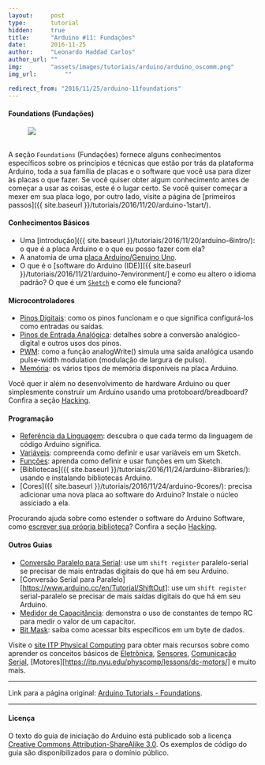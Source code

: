 ```yaml
---
layout:     post
type:       tutorial
hidden:     true
title:      "Arduino #11: Fundações"
date:       2016-11-25
author:     "Leonardo Haddad Carlos"
author_url: ""
img:        "assets/images/tutoriais/arduino/arduino_oscomm.png"
img_url: 		""

redirect_from: "2016/11/25/arduino-11foundations"
---
```


#### Foundations (Fundações)

<div class="img-container">
  <figure>
    <img src="{{ site.baseurl }}/assets/images/tutoriais/arduino/found_intro.svg">
    <figcaption>&nbsp;</figcaption>
  </figure>
</div>

A seção `Foundations` (Fundações) fornece alguns conhecimentos específicos sobre os princípios e técnicas que estão por trás da plataforma Arduino, toda a sua família de placas e o software que você usa para dizer às placas o que fazer.
Se você quiser obter algum conhecimento antes de começar a usar as coisas, este é o lugar certo. Se você quiser começar a mexer em sua placa logo, por outro lado, visite a página de [primeiros passos]({{ site.baseurl }}/tutoriais/2016/11/20/arduino-1start/).

#### Conhecimentos Básicos

- Uma [introdução]({{ site.baseurl }}/tutoriais/2016/11/20/arduino-6intro/): o que é a placa Arduino e o que eu posso fazer com ela?
- A anatomia de uma [placa Arduino/Genuino Uno](https://www.arduino.cc/en/Guide/BoardAnatomy).
- O que é o [software do Arduino (IDE)][{{ site.baseurl }}/tutoriais/2016/11/21/arduino-7environment/] e como eu altero o idioma padrão? O que é um [`Sketch`](https://www.arduino.cc/en/Tutorial/Sketch) e como ele funciona?

#### Microcontroladores

- [Pinos Digitais](https://www.arduino.cc/en/Tutorial/DigitalPins): como os pinos funcionam e o que significa configurá-los como entradas ou saídas.
- [Pinos de Entrada Analógica](https://www.arduino.cc/en/Tutorial/AnalogInputPins): detalhes sobre a conversão analógico-digital e outros usos dos pinos.
- [PWM](https://www.arduino.cc/en/Tutorial/PWM): como a função analogWrite() simula uma saída analógica usando pulse-width modulation (modulação de largura de pulso).
- [Memória](https://www.arduino.cc/en/Tutorial/Memory): os vários tipos de memória disponíveis na placa Arduino.

Você quer ir além no desenvolvimento de hardware Arduino ou quer simplesmente construir um Arduino usando uma protoboard/breadboard? Confira a seção [Hacking](https://www.arduino.cc/en/Hacking/HomePage).

#### Programação

- [Referência da Linguagem](https://www.arduino.cc/en/Reference/HomePage): descubra o que cada termo da linguagem de código Arduino significa.
- [Variáveis](https://www.arduino.cc/en/Tutorial/Variables): compreenda como definir e usar variáveis em um Sketch.
- [Funções](https://www.arduino.cc/en/Reference/FunctionDeclaration): aprenda como definir e usar funções em um Sketch.
- [Bibliotecas]({{ site.baseurl }}/tutoriais/2016/11/24/arduino-8libraries/): usando e instalando bibliotecas Arduino.
- [Cores]({{ site.baseurl }}/tutoriais/2016/11/24/arduino-9cores/): precisa adicionar uma nova placa ao software do Arduino? Instale o núcleo assiciado a ela.

Procurando ajuda sobre como estender o software do Arduino Software, como [escrever sua própria biblioteca](https://www.arduino.cc/en/Hacking/LibraryTutorial)? Confira a seção [Hacking](https://www.arduino.cc/en/Hacking/HomePage).

#### Outros Guias

- [Conversão Paralelo para Serial](https://www.arduino.cc/en/Tutorial/ShiftIn): use um `shift register` paralelo-serial se precisar de mais entradas digitais do que há em seu Arduino.
- [Conversão Serial para Paralelo][https://www.arduino.cc/en/Tutorial/ShiftOut]: use um `shift register` serial-paralelo se precisar de mais saídas digitais do que há em seu Arduino.
- [Medidor de Capacitância](https://www.arduino.cc/en/Tutorial/CapacitanceMeter): demonstra o uso de constantes de tempo RC para medir o valor de um capacitor.
- [Bit Mask](https://www.arduino.cc/en/Tutorial/BitMask): saiba como acessar bits específicos em um byte de dados.

Visite o [site ITP Physical Computing](https://itp.nyu.edu/physcomp) para obter mais recursos sobre como aprender os conceitos básicos de [Eletrônica](https://itp.nyu.edu/physcomp/lessons/electronics/), [Sensores](https://itp.nyu.edu/physcomp/lessons/sensors-the-basics/), [Comunicação Serial](https://itp.nyu.edu/physcomp/lessons/serial-communication/), [Motores][https://itp.nyu.edu/physcomp/lessons/dc-motors/] e muito mais.

----

Link para a página original: [Arduino Tutorials - Foundations](https://www.arduino.cc/en/Tutorial/Foundations).

----

#### Licença

O texto do guia de iniciação do Arduino está publicado sob a licença [Creative Commons Attribution-ShareAlike 3.0](https://creativecommons.org/licenses/by-sa/3.0). Os exemplos de código do guia são disponibilizados para o domínio público.
